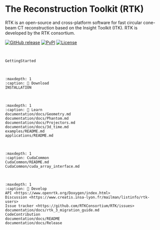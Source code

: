 ﻿The Reconstruction Toolkit (RTK)
================================

RTK is an open-source and cross-platform software for fast circular cone-beam CT reconstruction based on the Insight Toolkit (ITK). RTK is developed by the RTK consortium.

[![GitHub release](https://img.shields.io/github/release/RTKConsortium/RTK.svg)](https://github.com/RTKConsortium/RTK/releases/latest)
[![PyPI](https://img.shields.io/pypi/v/itk-rtk.svg)](https://pypi.python.org/pypi/itk-rtk)
[![License](https://img.shields.io/badge/License-Apache%202.0-blue.svg)](https://github.com/RTKConsortium/RTK/blob/master/LICENSE.TXT)

<br>

```{toctree}
GettingStarted
```

<br>

```{toctree}
:maxdepth: 1
:caption: 💾 Download
INSTALLATION
```

<br>

```{toctree}
:maxdepth: 1
:caption: 📖 Learn
documentation/docs/Geometry.md
documentation/docs/Phantom.md
documentation/docs/Projectors.md
documentation/docs/3d_time.md
examples/README.md
applications/README.md
```

<br>

```{toctree}
:maxdepth: 1
:caption: CudaCommon
CudaCommon/README.md
CudaCommon/cuda_array_interface.md
```

<br>

```{toctree}
:maxdepth: 1
:caption: 🔨 Develop
API <https://www.openrtk.org/Doxygen/index.html>
Discussion <https://www.creatis.insa-lyon.fr/mailman/listinfo/rtk-users>
Issue tracker <https://github.com/RTKConsortium/RTK/issues>
documentation/docs/rtk_3_migration_guide.md
CodeContribution
documentation/docs/README
documentation/docs/Release
```
